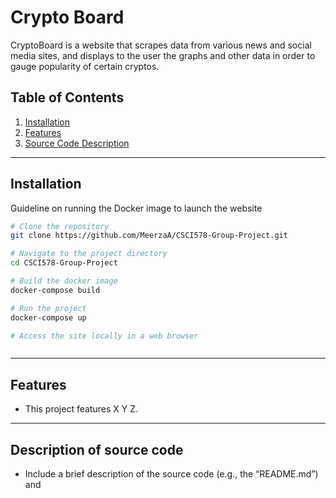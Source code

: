 # Crypto Board 

CryptoBoard is a website that scrapes data from various news and social media sites,
and displays to the user the graphs and other data in order to gauge popularity of certain cryptos.

## Table of Contents
1. [Installation](#installation)
2. [Features](#features)
3. [Source Code Description](#sourcecode)

---

## Installation

Guideline on running the Docker image to launch the website

```bash
# Clone the repository
git clone https://github.com/MeerzaA/CSCI578-Group-Project.git

# Navigate to the project directory
cd CSCI578-Group-Project

# Build the docker image 
docker-compose build

# Run the project
docker-compose up

# Access the site locally in a web browser



```
---
## Features
- This project features X Y Z. 

---

## Description of source code
- Include a brief description of the source code (e.g., the “README.md”) and 
